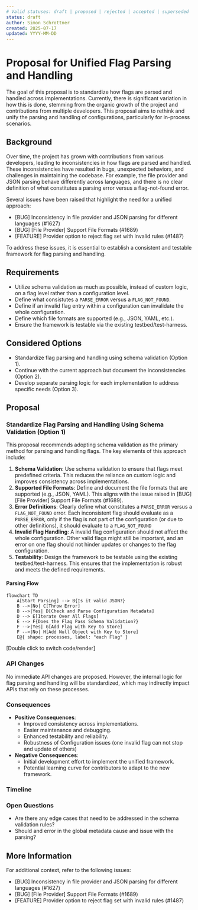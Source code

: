 ```yaml
---
# Valid statuses: draft | proposed | rejected | accepted | superseded
status: draft
author: Simon Schrottner 
created: 2025-07-17
updated: YYYY-MM-DD
---
```


# Proposal for Unified Flag Parsing and Handling

The goal of this proposal is to standardize how flags are parsed and handled across implementations. Currently, there is significant variation in how this is done, stemming from the organic growth of the project and contributions from multiple developers. This proposal aims to rethink and unify the parsing and handling of configurations, particularly for in-process scenarios.

## Background

Over time, the project has grown with contributions from various developers, leading to inconsistencies in how flags are parsed and handled. These inconsistencies have resulted in bugs, unexpected behaviors, and challenges in maintaining the codebase. For example, the file provider and JSON parsing behave differently across languages, and there is no clear definition of what constitutes a parsing error versus a flag-not-found error.

Several issues have been raised that highlight the need for a unified approach:

- [BUG] Inconsistency in file provider and JSON parsing for different languages (#1627)
- [BUG] [File Provider] Support File Formats (#1689)
- [FEATURE] Provider option to reject flag set with invalid rules (#1487)

To address these issues, it is essential to establish a consistent and testable framework for flag parsing and handling.

## Requirements

- Utilize schema validation as much as possible, instead of custom logic, on a flag level rather than a configuration level.
- Define what consistutes a `PARSE_ERROR` versus a `FLAG_NOT_FOUND`.
- Define if an invalid flag entry within a configuration can invalidate the whole configuration.
- Define which file formats are supported (e.g., JSON, YAML, etc.).
- Ensure the framework is testable via the existing testbed/test-harness.

## Considered Options

- Standardize flag parsing and handling using schema validation (Option 1).
- Continue with the current approach but document the inconsistencies (Option 2).
- Develop separate parsing logic for each implementation to address specific needs (Option 3).

## Proposal

### Standardize Flag Parsing and Handling Using Schema Validation (Option 1)

This proposal recommends adopting schema validation as the primary method for parsing and handling flags. The key elements of this approach include:

1. **Schema Validation**: Use schema validation to ensure that flags meet predefined criteria. This reduces the reliance on custom logic and improves consistency across implementations.
2. **Supported File Formats**: Define and document the file formats that are supported (e.g., JSON, YAML). This aligns with the issue raised in [BUG] [File Provider] Support File Formats (#1689).
3. **Error Definitions**: Clearly define what constitutes a `PARSE_ERROR` versus a `FLAG_NOT_FOUND` error. Each inconsistent flag should evaluate as a `PARSE_ERROR`, only if the flag is not part of the configuration (or due to other definitions), it should evaluate to a `FLAG_NOT_FOUND`
4. **Invalid Flag Handling**: A invalid flag configuration should not affect the whole configuration. Other valid flags might still be important, and an error on one flag should not hinder updates or changes to the flag configuration.
5. **Testability**: Design the framework to be testable using the existing testbed/test-harness. This ensures that the implementation is robust and meets the defined requirements.

#### Parsing Flow

```mermaid
flowchart TD
    A[Start Parsing] --> B{Is it valid JSON?}
    B -->|No| C[Throw Error]
    B -->|Yes| D[Check and Parse Configuration Metadata]
    D --> E[Iterate Over All Flags]
    E --> F{Does the Flag Pass Schema Validation?}
    F -->|Yes| G[Add Flag with Key to Store]
    F -->|No| H[Add Null Object with Key to Store]
    E@{ shape: processes, label: "each Flag" }
```
[Double click to switch code/render]
### API Changes

No immediate API changes are proposed. However, the internal logic for flag parsing and handling will be standardized, which may indirectly impact APIs that rely on these processes.

### Consequences

- **Positive Consequences**:
    - Improved consistency across implementations.
    - Easier maintenance and debugging.
    - Enhanced testability and reliability.
    - Robustness of Configuration issues (one invalid flag can not stop and update of others)
- **Negative Consequences**:
    - Initial development effort to implement the unified framework.
    - Potential learning curve for contributors to adapt to the new framework.

### Timeline

### Open Questions

- Are there any edge cases that need to be addressed in the schema validation rules?
- Should and error in the global metadata cause and issue with the parsing?

## More Information

For additional context, refer to the following issues:

- [BUG] Inconsistency in file provider and JSON parsing for different languages (#1627)
- [BUG] [File Provider] Support File Formats (#1689)
- [FEATURE] Provider option to reject flag set with invalid rules (#1487)


